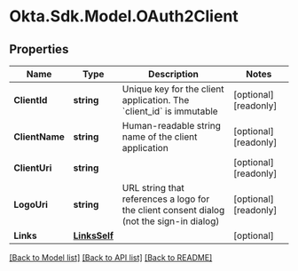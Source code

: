 # Okta.Sdk.Model.OAuth2Client

## Properties

Name | Type | Description | Notes
------------ | ------------- | ------------- | -------------
**ClientId** | **string** | Unique key for the client application. The &#x60;client_id&#x60; is immutable | [optional] [readonly] 
**ClientName** | **string** | Human-readable string name of the client application | [optional] [readonly] 
**ClientUri** | **string** |  | [optional] [readonly] 
**LogoUri** | **string** | URL string that references a logo for the client consent dialog (not the sign-in dialog) | [optional] [readonly] 
**Links** | [**LinksSelf**](LinksSelf.md) |  | [optional] 

[[Back to Model list]](../README.md#documentation-for-models) [[Back to API list]](../README.md#documentation-for-api-endpoints) [[Back to README]](../README.md)

